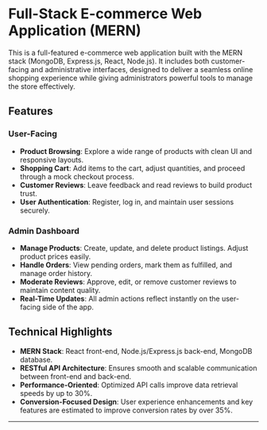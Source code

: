 # Full-Stack E-commerce Web Application (MERN)

This is a full-featured e-commerce web application built with the MERN stack (MongoDB, Express.js, React, Node.js). It includes both customer-facing and administrative interfaces, designed to deliver a seamless online shopping experience while giving administrators powerful tools to manage the store effectively.

## Features

### User-Facing

- **Product Browsing**: Explore a wide range of products with clean UI and responsive layouts.
- **Shopping Cart**: Add items to the cart, adjust quantities, and proceed through a mock checkout process.
- **Customer Reviews**: Leave feedback and read reviews to build product trust.
- **User Authentication**: Register, log in, and maintain user sessions securely.

### Admin Dashboard

- **Manage Products**: Create, update, and delete product listings. Adjust product prices easily.
- **Handle Orders**: View pending orders, mark them as fulfilled, and manage order history.
- **Moderate Reviews**: Approve, edit, or remove customer reviews to maintain content quality.
- **Real-Time Updates**: All admin actions reflect instantly on the user-facing side of the app.

## Technical Highlights

- **MERN Stack**: React front-end, Node.js/Express.js back-end, MongoDB database.
- **RESTful API Architecture**: Ensures smooth and scalable communication between front-end and back-end.
- **Performance-Oriented**: Optimized API calls improve data retrieval speeds by up to 30%.
- **Conversion-Focused Design**: User experience enhancements and key features are estimated to improve conversion rates by over 35%.
---
